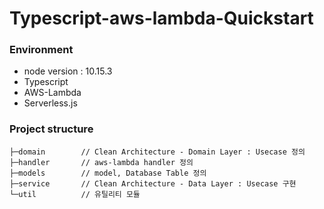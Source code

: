 # Typescript-aws-lambda-Quickstart

### Environment
- node version : 10.15.3
- Typescript
- AWS-Lambda
- Serverless.js

### Project structure
```
├─domain        // Clean Architecture - Domain Layer : Usecase 정의 
├─handler       // aws-lambda handler 정의
├─models        // model, Database Table 정의
├─service       // Clean Architecture - Data Layer : Usecase 구현
└─util          // 유틸리티 모듈
```

